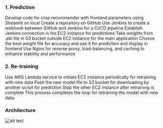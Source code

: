 ### 1. Prediction 

Develop code for crop recommender with frontend parameters using Streamlit on local
Create a repository on GitHub
Use Jenkins to create a webhook between GitHub and Jenkins for a CI/CD pipeline
Establish Jenkins connection in the EC2 instance for predictions
Take weights from .pkl file in S3 bucket outside EC2 instance for the main application
Choose the best weight file for accuracy and use it for prediction and display in frontend
Use Nginx for reverse proxy, load-balancing, and caching to enhance stability and performance

### 2. Re-training 

Use AWS Lambda service to initiate EC2 instance periodically for retraining with new data
Push the new model file to S3 bucket for downloading by another script for prediction
Stop the other EC2 instance after retraining is complete
This process completes the loop for retraining the model with new data.

### Architecture 

![alt text](https://github.com/Pod4Course5i/Jenkins-ECR-ECS/blob/main/crop%20arch.png)
